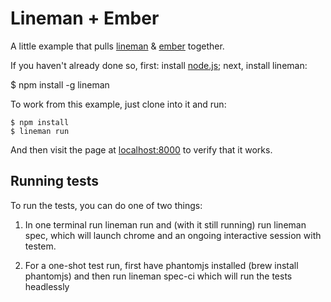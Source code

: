 # Lineman + Ember

A little example that pulls [lineman](https://github.com/testdouble/lineman) & [ember](http://emberjs.com) together.

If you haven't already done so, first: install [node.js](http://nodejs.org); next, install lineman:

$ npm install -g lineman

To work from this example, just clone into it and run:

```
$ npm install
$ lineman run
```

And then visit the page at [localhost:8000](http://localhost:8000) to verify that it works.

## Running tests

To run the tests, you can do one of two things:

1. In one terminal run lineman run and (with it still running) run lineman spec, which will launch chrome and an ongoing interactive session with testem.

2. For a one-shot test run, first have phantomjs installed (brew install phantomjs) and then run lineman spec-ci which will run the tests headlessly
